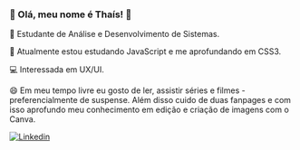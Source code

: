 ### 🌸 Olá, meu nome é Thaís! 🌸

<!--
**zarosthais/zarosthais** is a ✨ _special_ ✨ repository because its `README.md` (this file) appears on your GitHub profile.

Here are some ideas to get you started:

- 🔭 I’m currently working on ...
- 🌱 I’m currently learning ...
- 👯 I’m looking to collaborate on ...
- 🤔 I’m looking for help with ...
- 💬 Ask me about ...
- 📫 How to reach me: ...
-  Pronouns: ...
- ⚡ Fun fact: ...
-->

📕 Estudante de Análise e Desenvolvimento de Sistemas.

🌱 Atualmente estou estudando JavaScript e me aprofundando em CSS3.

💻 Interessada em UX/UI.

😄 Em meu tempo livre eu gosto de ler, assistir séries e filmes - preferencialmente de suspense. Além disso cuido de duas fanpages e com isso aprofundo meu conhecimento em edição e criação de imagens com o Canva.

[![Linkedin](https://img.shields.io/badge/-LinkedIn-blue?style=flat&logo=Linkedin&logoColor=white)](https://www.linkedin.com/in/tha%C3%ADs-zaros-658730170/)
